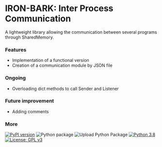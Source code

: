 # IRON-BARK: Inter Process Communication
A lightweight library allowing the communication between several programs through SharedMemory.

### Features
* Implementation of a functional version
* Creation of a communication module by JSON file

### Ongoing
* Overloading dict methods to call Sender and Listener

### Future improvement
* Adding comments

### More
[![PyPI version](https://badge.fury.io/py/IRONbark.svg)](https://badge.fury.io/py/IRONbark)
![Python package](https://github.com/Zentetsu/IRON/workflows/Python%20package/badge.svg?branch=master)
![Upload Python Package](https://github.com/Zentetsu/IRONbark/workflows/Upload%20Python%20Package/badge.svg)
[![Python 3.8](https://img.shields.io/badge/python-3.8-blue.svg)](https://www.python.org/downloads/release/python-380/)
[![License: GPL v3](https://img.shields.io/badge/License-GPL%20v3-blue.svg)](http://www.gnu.org/licenses/gpl-3.0)
